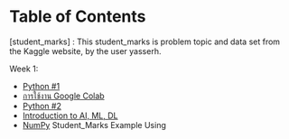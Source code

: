 # Table of Contents

[student_marks] :
This student_marks is problem topic and data set from the Kaggle website, by the user yasserh.





Week 1:

- [Python #1](#python-1)
- [การใช้งาน Google Colab](#การใช้งาน-google-colab)
- [Python #2](#python-2)
- [Introduction to AI, ML, DL](#introduction-to-ai-ml-dl)
- [NumPy](#numpy)
Student_Marks Example Using
